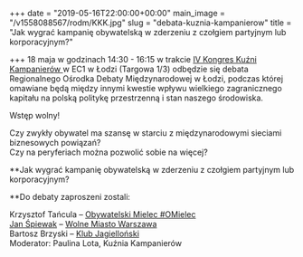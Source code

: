 +++
date = "2019-05-16T22:00:00+00:00"
main_image = "/v1558088567/rodm/KKK.jpg"
slug = "debata-kuznia-kampanierow"
title = "Jak wygrać kampanię obywatelską w zderzeniu z czołgiem partyjnym lub korporacyjnym?"

+++
18 maja w godzinach 14:30 - 16:15 w trakcie [IV Kongres Kuźni Kampanierów ](https://www.facebook.com/events/426686787894077/?acontext=%7B%22source%22%3A3%2C%22source_newsfeed_story_type%22%3A%22regular%22%2C%22action_history%22%3A%22%5B%7B%5C%22surface%5C%22%3A%5C%22newsfeed%5C%22%2C%5C%22mechanism%5C%22%3A%5C%22feed_story%5C%22%2C%5C%22extra_data%5C%22%3A%5B%5D%7D%5D%22%2C%22has_source%22%3Atrue%7D&source=3&source_newsfeed_story_type=regular&action_history=%5B%7B%22surface%22%3A%22newsfeed%22%2C%22mechanism%22%3A%22feed_story%22%2C%22extra_data%22%3A%5B%5D%7D%5D&has_source=1&__tn__=K-R&eid=ARBcSWly1qVxsEYOts9g0xNNUmcm1AuBMFZ5Z8cFTmV99dLrLF1QXKNTwYDLrpHCVYgDVqTh5LRNQnPc&fref=mentions&__xts__%5B0%5D=68.ARB6wmCmjY1tPBSzzFreWFPfQjYUt90yDZGZO0KTjyMTrfgDTIm4GDx36UlcfMkhP1eGv3x550NGme9eSXBGdWCBBDO6aCch0dNt38S_qqrtCk8dd5PE57Qem9sLhdE53rlpDgBq9JychzT0YvJGTjPFDZ_Bqn57JZo69dGKwHk4e2-_Ssq5NP7iEf8-qoMvdIvO2Pr8mCMooWZaNpZrPpKKLL1L2Y50oYms14xGLsi-ex7WwlsTjmcojmVe_SdGZ-qGwe44XCay3QVT4E9fEXILMAc9Btwgf5APEO50TeDF16vGYug2bQGUMBRG6ZzY6IhUYWOSI7nG6ICxf-hsc3I)w EC1 w Łodzi (Targowa 1/3) odbędzie się debata Regionalnego Ośrodka Debaty Międzynarodowej w Łodzi, podczas której omawiane będą między innymi kwestie wpływu wielkiego zagranicznego kapitału na polską politykę przestrzenną i stan naszego środowiska.   
  
Wstęp wolny!

Czy zwykły obywatel ma szansę w starciu z międzynarodowymi sieciami biznesowych powiązań?  
Czy na peryferiach można pozwolić sobie na więcej?

**Jak wygrać kampanię obywatelską w zderzeniu z czołgiem partyjnym lub korporacyjnym?  
  
**Do debaty zaproszeni zostali:

Krzysztof Tańcula – [Obywatelski Mielec #OMielec](https://www.facebook.com/obywatelskimielec/?__tn__=K-R&eid=ARAOTXW9Btww3SUe9mETtfH9-u4DK8gobbkH3f1uKEpgiaIDGy84HgNXyRH1MXk-mMDZJoudziWmYv_b&fref=mentions&__xts__%5B0%5D=68.ARB6wmCmjY1tPBSzzFreWFPfQjYUt90yDZGZO0KTjyMTrfgDTIm4GDx36UlcfMkhP1eGv3x550NGme9eSXBGdWCBBDO6aCch0dNt38S_qqrtCk8dd5PE57Qem9sLhdE53rlpDgBq9JychzT0YvJGTjPFDZ_Bqn57JZo69dGKwHk4e2-_Ssq5NP7iEf8-qoMvdIvO2Pr8mCMooWZaNpZrPpKKLL1L2Y50oYms14xGLsi-ex7WwlsTjmcojmVe_SdGZ-qGwe44XCay3QVT4E9fEXILMAc9Btwgf5APEO50TeDF16vGYug2bQGUMBRG6ZzY6IhUYWOSI7nG6ICxf-hsc3I)  
[Jan Śpiewak](https://www.facebook.com/JanDawidSpiewak/?__tn__=K-R&eid=ARBeaa_UzwZ62ZHmJXxCvY3MRNQ08RoscceFsFhKMTCSBVKU0scUREALNOYJVYI96Qi0MsDlLlclCRZc&fref=mentions&__xts__%5B0%5D=68.ARB6wmCmjY1tPBSzzFreWFPfQjYUt90yDZGZO0KTjyMTrfgDTIm4GDx36UlcfMkhP1eGv3x550NGme9eSXBGdWCBBDO6aCch0dNt38S_qqrtCk8dd5PE57Qem9sLhdE53rlpDgBq9JychzT0YvJGTjPFDZ_Bqn57JZo69dGKwHk4e2-_Ssq5NP7iEf8-qoMvdIvO2Pr8mCMooWZaNpZrPpKKLL1L2Y50oYms14xGLsi-ex7WwlsTjmcojmVe_SdGZ-qGwe44XCay3QVT4E9fEXILMAc9Btwgf5APEO50TeDF16vGYug2bQGUMBRG6ZzY6IhUYWOSI7nG6ICxf-hsc3I) – [Wolne Miasto Warszawa](https://www.facebook.com/wolnemiastowawa/?__tn__=K-R&eid=ARByrhFLzmk-GHvtYB6D6c1aWg4YTYdN6Ku5Yz2H93OZWzEsHXqRkvydJc2jS2rWTFn5YGWCwI3_zciS&fref=mentions&__xts__%5B0%5D=68.ARB6wmCmjY1tPBSzzFreWFPfQjYUt90yDZGZO0KTjyMTrfgDTIm4GDx36UlcfMkhP1eGv3x550NGme9eSXBGdWCBBDO6aCch0dNt38S_qqrtCk8dd5PE57Qem9sLhdE53rlpDgBq9JychzT0YvJGTjPFDZ_Bqn57JZo69dGKwHk4e2-_Ssq5NP7iEf8-qoMvdIvO2Pr8mCMooWZaNpZrPpKKLL1L2Y50oYms14xGLsi-ex7WwlsTjmcojmVe_SdGZ-qGwe44XCay3QVT4E9fEXILMAc9Btwgf5APEO50TeDF16vGYug2bQGUMBRG6ZzY6IhUYWOSI7nG6ICxf-hsc3I)  
Bartosz Brzyski – [Klub Jagielloński](https://www.facebook.com/KJagiellonski/?__tn__=K-R&eid=ARAT4VCD2lVrC1IbklLrgNvx1veVRjsW-51GvdC9mTpKwkWUeg2ktEq3v5YHeHlfwgZ7ekXVoyuxG8Lc&fref=mentions&__xts__%5B0%5D=68.ARB6wmCmjY1tPBSzzFreWFPfQjYUt90yDZGZO0KTjyMTrfgDTIm4GDx36UlcfMkhP1eGv3x550NGme9eSXBGdWCBBDO6aCch0dNt38S_qqrtCk8dd5PE57Qem9sLhdE53rlpDgBq9JychzT0YvJGTjPFDZ_Bqn57JZo69dGKwHk4e2-_Ssq5NP7iEf8-qoMvdIvO2Pr8mCMooWZaNpZrPpKKLL1L2Y50oYms14xGLsi-ex7WwlsTjmcojmVe_SdGZ-qGwe44XCay3QVT4E9fEXILMAc9Btwgf5APEO50TeDF16vGYug2bQGUMBRG6ZzY6IhUYWOSI7nG6ICxf-hsc3I)  
Moderator: Paulina Lota, Kuźnia Kampanierów